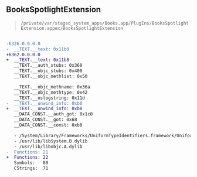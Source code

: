 ## BooksSpotlightExtension

> `/private/var/staged_system_apps/Books.app/PlugIns/BooksSpotlightExtension.appex/BooksSpotlightExtension`

```diff

-6326.0.0.0.0
-  __TEXT.__text: 0x11b0
+6362.0.0.0.0
+  __TEXT.__text: 0x11b8
   __TEXT.__auth_stubs: 0x360
   __TEXT.__objc_stubs: 0x400
   __TEXT.__objc_methlist: 0x50

   __TEXT.__objc_methname: 0x36a
   __TEXT.__objc_methtype: 0x42
   __TEXT.__oslogstring: 0x11d
-  __TEXT.__unwind_info: 0xb0
+  __TEXT.__unwind_info: 0xb8
   __DATA_CONST.__auth_got: 0x1c0
   __DATA_CONST.__got: 0x68
   __DATA_CONST.__const: 0xb8

   - /System/Library/Frameworks/UniformTypeIdentifiers.framework/UniformTypeIdentifiers
   - /usr/lib/libSystem.B.dylib
   - /usr/lib/libobjc.A.dylib
-  Functions: 21
+  Functions: 22
   Symbols:   80
   CStrings:  71
 

```
